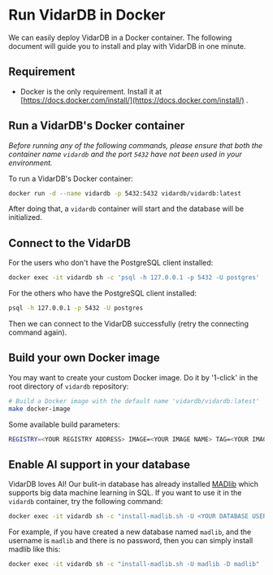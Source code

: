 # Run VidarDB in Docker

We can easily deploy VidarDB in a Docker container. The following document will guide you to install and play with VidarDB in one minute.

## Requirement

- Docker is the only requirement. Install it at [https://docs.docker.com/install/](https://docs.docker.com/install/) .

## Run a VidarDB's Docker container

*Before running any of the following commands, please ensure that both the container name `vidardb` and the port `5432` have not been used in your environment.*

To run a VidarDB's Docker container:

```sh
docker run -d --name vidardb -p 5432:5432 vidardb/vidardb:latest
```

After doing that, a `vidardb` container will start and the database will be initialized.

## Connect to the VidarDB

For the users who don't have the PostgreSQL client installed:

```sh
docker exec -it vidardb sh -c 'psql -h 127.0.0.1 -p 5432 -U postgres'
```

For the others who have the PostgreSQL client installed:

```sh
psql -h 127.0.0.1 -p 5432 -U postgres
```

Then we can connect to the VidarDB successfully (retry the connecting command again).

## Build your own Docker image

You may want to create your custom Docker image. Do it by '1-click' in the root directory of `vidardb` repository:

```sh
# Build a Docker image with the default name 'vidardb/vidardb:latest'
make docker-image
```

Some available build parameters:

```sh
REGISTRY=<YOUR REGISTRY ADDRESS> IMAGE=<YOUR IMAGE NAME> TAG=<YOUR IMAGE TAG> make docker-image 
```

## Enable AI support in your database

VidarDB loves AI! Our bulit-in database has already installed [MADlib](https://madlib.apache.org/) which supports big data machine learning in SQL. If you want to use it in the `vidardb` container, try the following command:

```sh
docker exec -it vidardb sh -c "install-madlib.sh -U <YOUR DATABASE USERNAME> -P <YOUR DATABASE PASSWORD> -D <YOUR DATABASE NAME>"
```

For example, if you have created a new database named `madlib`, and the username is `madlib` and there is no password,
then you can simply install madlib like this:

```sh
docker exec -it vidardb sh -c "install-madlib.sh -U madlib -D madlib"
```

